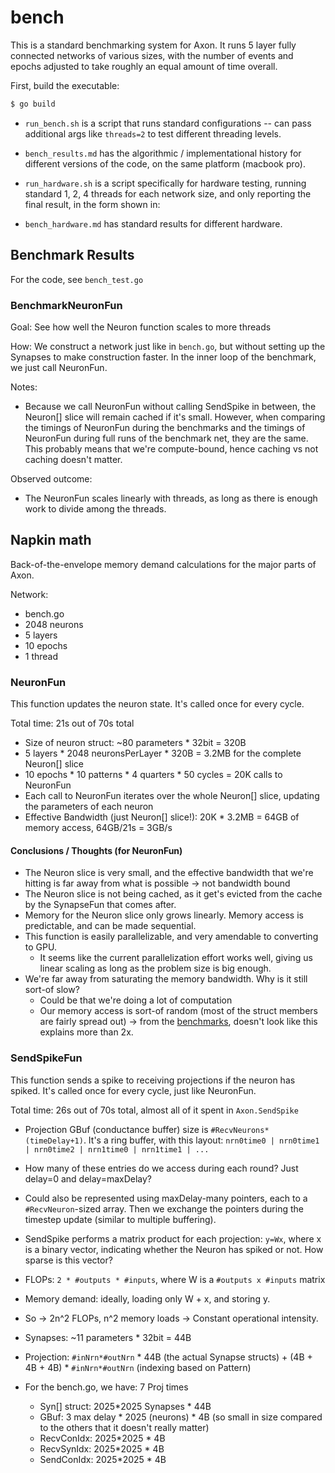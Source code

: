 # bench

This is a standard benchmarking system for Axon.  It runs 5 layer fully connected networks of various sizes, with the number of events and epochs adjusted to take roughly an equal amount of time overall.

First, build the executable:

```sh
$ go build
```

* `run_bench.sh` is a script that runs standard configurations -- can pass additional args like `threads=2` to test different threading levels.

* `bench_results.md` has the algorithmic / implementational history for different versions of the code, on the same platform (macbook pro).

* `run_hardware.sh` is a script specifically for hardware testing, running standard 1, 2, 4 threads for each network size, and only reporting the final result, in the form shown in:

* `bench_hardware.md` has standard results for different hardware.



## Benchmark Results
For the code, see `bench_test.go`

### BenchmarkNeuronFun
Goal: See how well the Neuron function scales to more threads

How: We construct a network just like in `bench.go`, but without setting up the Synapses to make construction faster.
In the inner loop of the benchmark, we just call NeuronFun.

Notes:
- Because we call NeuronFun without calling SendSpike in between, the Neuron[] slice will remain cached if it's small. However, when comparing the timings of NeuronFun during the benchmarks and the timings of NeuronFun during full runs of the benchmark net, they are the same. This probably means that we're compute-bound, hence caching vs not caching doesn't matter.

Observed outcome:
- The NeuronFun scales linearly with threads, as long as there is enough work to divide among the threads.

## Napkin math

Back-of-the-envelope memory demand calculations for the major parts of Axon.

Network:
- bench.go
- 2048 neurons
- 5 layers
- 10 epochs
- 1 thread

### NeuronFun
This function updates the neuron state.
It's called once for every cycle.

Total time:  21s out of 70s total

- Size of neuron struct: ~80 parameters * 32bit = 320B
- 5 layers * 2048 neuronsPerLayer * 320B = 3.2MB for the complete Neuron[] slice
- 10 epochs * 10 patterns * 4 quarters * 50 cycles = 20K calls to NeuronFun
- Each call to NeuronFun iterates over the whole Neuron[] slice, updating the parameters of each neuron
- Effective Bandwidth (just Neuron[] slice!): 20K * 3.2MB = 64GB of memory access, 64GB/21s = 3GB/s

#### Conclusions / Thoughts (for NeuronFun)
- The Neuron slice is very small, and the effective bandwidth that we're hitting is far away from what is possible -> not bandwidth bound
- The Neuron slice is not being cached, as it get's evicted from the cache by the SynapseFun that comes after.
- Memory for the Neuron slice only grows linearly. Memory access is predictable, and can be made sequential.
- This function is easily parallelizable, and very amendable to converting to GPU.
  - It seems like the current parallelization effort works well, giving us linear scaling as long as the problem size is big enough.
- We're far away from saturating the memory bandwidth. Why is it still sort-of slow?
  - Could be that we're doing a lot of computation
  - Our memory access is sort-of random (most of the struct members are fairly spread out) -> from the [benchmarks](https://github.com/siboehm/CPU_bench), doesn't look like this explains more than 2x.

### SendSpikeFun
This function sends a spike to receiving projections if the neuron has spiked.
It's called once for every cycle, just like NeuronFun.

Total time: 26s out of 70s total, almost all of it spent in `Axon.SendSpike`

- Projection GBuf (conductance buffer) size is `#RecvNeurons*(timeDelay+1)`. It's a ring buffer, with this layout: `nrn0time0 | nrn0time1 | nrn0time2 | nrn1time0 | nrn1time1 | ...`
- How many of these entries do we access during each round? Just delay=0 and delay=maxDelay?
- Could also be represented using maxDelay-many pointers, each to a `#RecvNeuron`-sized array. Then we exchange the pointers during the timestep update (similar to multiple buffering).
- SendSpike performs a matrix product for each projection: `y=Wx`, where x is a binary vector, indicating whether the Neuron has spiked or not. How sparse is this vector?
- FLOPs: `2 * #outputs * #inputs`, where W is a `#outputs x #inputs` matrix
- Memory demand: ideally, loading only W + x, and storing y.
- So -> 2n^2 FLOPs, n^2 memory loads -> Constant operational intensity.

- Synapses: ~11 parameters * 32bit = 44B
- Projection: `#inNrn*#outNrn` * 44B (the actual Synapse structs) + (4B + 4B + 4B) * `#inNrn*#outNrn` (indexing based on Pattern)
- For the bench.go, we have: 7 Proj times
	- Syn[] struct: 2025*2025 Synapses * 44B
	- GBuf: 3 max delay * 2025 (neurons) * 4B (so small in size compared to the others that it doesn't really matter)
	- RecvConIdx: 2025*2025 * 4B
	- RecvSynIdx: 2025*2025 * 4B
	- SendConIdx: 2025*2025 * 4B